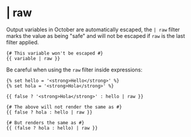 # | raw

Output variables in October are automatically escaped, the `| raw` filter marks the value as being "safe" and will not be escaped if `raw` is the last filter applied.

```twig
{# This variable won't be escaped #}
{{ variable | raw }}
```

Be careful when using the `raw` filter inside expressions:

```twig
{% set hello = '<strong>Hello</strong>' %}
{% set hola = '<strong>Hola</strong>' %}

{{ false ? '<strong>Hola</strong>' : hello | raw }}

{# The above will not render the same as #}
{{ false ? hola : hello | raw }}

{# But renders the same as #}
{{ (false ? hola : hello) | raw }}
```
